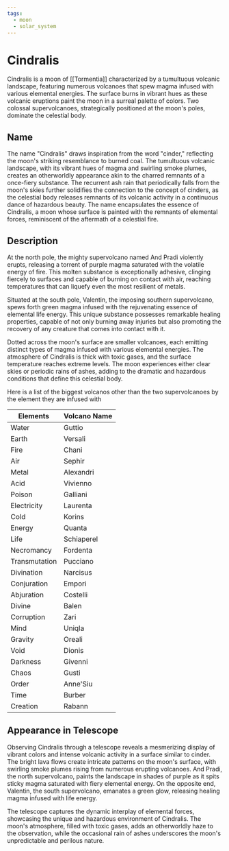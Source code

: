 ```yaml
---
tags:
  - moon
  - solar_system
---
```

# Cindralis

Cindralis is a moon of [[Tormentia]] characterized by a tumultuous volcanic landscape, featuring numerous volcanoes that spew magma infused with various elemental energies. The surface burns in vibrant hues as these volcanic eruptions paint the moon in a surreal palette of colors. Two colossal supervolcanoes, strategically positioned at the moon's poles, dominate the celestial body.

## Name

The name "Cindralis" draws inspiration from the word "cinder," reflecting the moon's striking resemblance to burned coal. The tumultuous volcanic landscape, with its vibrant hues of magma and swirling smoke plumes, creates an otherworldly appearance akin to the charred remnants of a once-fiery substance. The recurrent ash rain that periodically falls from the moon's skies further solidifies the connection to the concept of cinders, as the celestial body releases remnants of its volcanic activity in a continuous dance of hazardous beauty. The name encapsulates the essence of Cindralis, a moon whose surface is painted with the remnants of elemental forces, reminiscent of the aftermath of a celestial fire.

## Description

At the north pole, the mighty supervolcano named And Pradi violently erupts, releasing a torrent of purple magma saturated with the volatile energy of fire. This molten substance is exceptionally adhesive, clinging fiercely to surfaces and capable of burning on contact with air, reaching temperatures that can liquefy even the most resilient of metals.

Situated at the south pole, Valentin, the imposing southern supervolcano, spews forth green magma infused with the rejuvenating essence of elemental life energy. This unique substance possesses remarkable healing properties, capable of not only burning away injuries but also promoting the recovery of any creature that comes into contact with it.

Dotted across the moon's surface are smaller volcanoes, each emitting distinct types of magma infused with various elemental energies. The atmosphere of Cindralis is thick with toxic gases, and the surface temperature reaches extreme levels. The moon experiences either clear skies or periodic rains of ashes, adding to the dramatic and hazardous conditions that define this celestial body.

Here is a list of the biggest volcanos other than the two supervolcanoes by the element they are infused with

| Elements      | Volcano Name |
| ------------- | ------------ |
| Water         | Guttio       |
| Earth         | Versali      |
| Fire          | Chani        |
| Air           | Sephir       |
| Metal         | Alexandri    |
| Acid          | Vivienno     |
| Poison        | Galliani     |
| Electricity   | Laurenta     |
| Cold          | Korins       |
| Energy        | Quanta       |
| Life          | Schiaperel   |
| Necromancy    | Fordenta     |
| Transmutation | Pucciano     |
| Divination    | Narcisus     |
| Conjuration   | Empori       |
| Abjuration    | Costelli     |
| Divine        | Balen        |
| Corruption    | Zari         |
| Mind          | Uniqla       |
| Gravity       | Oreali       |
| Void          | Dionis       |
| Darkness      | Givenni      |
| Chaos         | Gusti        |
| Order         | Anne'Siu     |
| Time          | Burber       |
| Creation      | Rabann       |


## Appearance in Telescope

Observing Cindralis through a telescope reveals a mesmerizing display of vibrant colors and intense volcanic activity in a surface similar to cinder. The bright lava flows create intricate patterns on the moon's surface, with swirling smoke plumes rising from numerous erupting volcanoes. And Pradi, the north supervolcano, paints the landscape in shades of purple as it spits sticky magma saturated with fiery elemental energy. On the opposite end, Valentin, the south supervolcano, emanates a green glow, releasing healing magma infused with life energy.

The telescope captures the dynamic interplay of elemental forces, showcasing the unique and hazardous environment of Cindralis. The moon's atmosphere, filled with toxic gases, adds an otherworldly haze to the observation, while the occasional rain of ashes underscores the moon's unpredictable and perilous nature.